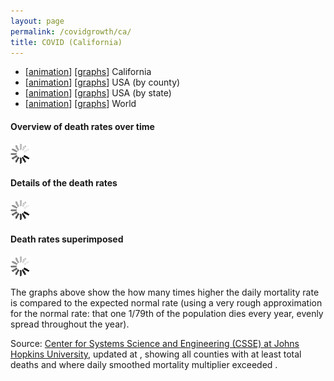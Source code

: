 ```yaml
---
layout: page
permalink: /covidgrowth/ca/
title: COVID (California)
---
```


<link rel="stylesheet" href="/covidgrowth/graph.css">
<script src="https://cdn.jsdelivr.net/npm/moment@2.24.0" defer></script>
<script src="https://cdn.jsdelivr.net/npm/chart.js@2.8.0" defer></script>
<script src="/covidgrowth/ca.min.js" defer></script>

* [[animation](/covidgrowth/rankca)] [[graphs](/covidgrowth/ca)] California
* [[animation](/covidgrowth/rankusa)] [[graphs](/covidgrowth/usa)] USA (by county)
* [[animation](/covidgrowth/rankstate)] [[graphs](/covidgrowth/state)] USA (by state)
* [[animation](/covidgrowth/rankworld)] [[graphs](/covidgrowth/world)] World

<section>
  <h4>Overview of death rates over time</h4>
  <img id="sparkSpinnerElement" src="/img/spinner32.gif">
</section>
<section>
  <h4>Details of the death rates</h4>
  <img id="detailsSpinnerElement" src="/img/spinner32.gif">
</section>
<section>
  <h4>Death rates superimposed</h4>
  <img id="superimposedSpinnerElement" src="/img/spinner32.gif">
</section>

The graphs above show the how many times higher the daily mortality rate is compared to the expected normal rate (using a very rough approximation for the normal rate: that one 1/79th of the population dies every year, evenly spread throughout the year).

Source: [Center for Systems Science and Engineering (CSSE) at Johns Hopkins University][1],
updated at <span id="updateTimeElement"></span>, showing all counties with at least <span id="minTotalDeathsElement"></span> total deaths and where daily smoothed mortality multiplier exceeded <span id="minMortalityMultiplierElement"></span>.

[1]: https://github.com/CSSEGISandData/COVID-19
